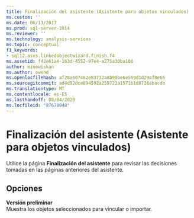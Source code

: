 ```yaml
---
title: Finalización del asistente (Asistente para objetos vinculados) | Microsoft Docs
ms.custom: ''
ms.date: 06/13/2017
ms.prod: sql-server-2014
ms.reviewer: ''
ms.technology: analysis-services
ms.topic: conceptual
f1_keywords:
- sql12.asvs.linkedobjectwizard.finish.f4
ms.assetid: f42e61a4-163d-4552-97e4-a275a30ba106
author: minewiskan
ms.author: owend
ms.openlocfilehash: af28a607482e83732a8b99be6e569d1d29af8e66
ms.sourcegitcommit: ad4d92dce894592a259721a1571b1d8736abacdb
ms.translationtype: MT
ms.contentlocale: es-ES
ms.lasthandoff: 08/04/2020
ms.locfileid: "87670048"
---
```

# <a name="completing-the-wizard-linked-object-wizard"></a>Finalización del asistente (Asistente para objetos vinculados)
  Utilice la página **Finalización del asistente** para revisar las decisiones tomadas en las páginas anteriores del asistente.  
  
## <a name="options"></a>Opciones  
 **Versión preliminar**  
 Muestra los objetos seleccionados para vincular o importar.  
  
  
